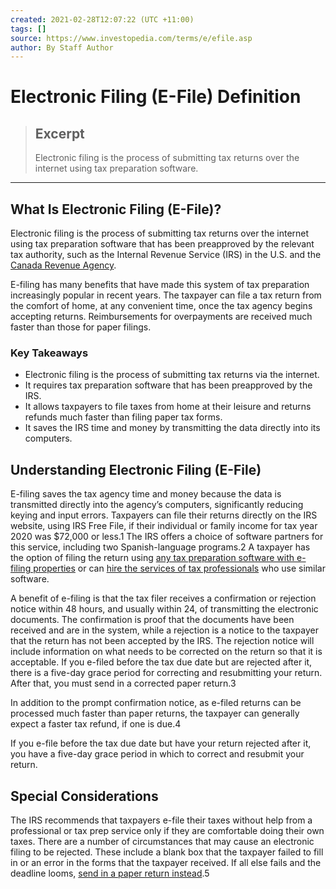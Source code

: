 ```yaml
---
created: 2021-02-28T12:07:22 (UTC +11:00)
tags: []
source: https://www.investopedia.com/terms/e/efile.asp
author: By Staff Author
---
```


# Electronic Filing (E-File) Definition

> ## Excerpt
> Electronic filing is the process of submitting tax returns over the internet using tax preparation software.

---
## What Is Electronic Filing (E-File)?

Electronic filing is the process of submitting tax returns over the internet using tax preparation software that has been preapproved by the relevant tax authority, such as the Internal Revenue Service (IRS) in the U.S. and the [Canada Revenue Agency](https://www.investopedia.com/terms/c/ccra.asp).

E-filing has many benefits that have made this system of tax preparation increasingly popular in recent years. The taxpayer can file a tax return from the comfort of home, at any convenient time, once the tax agency begins accepting returns. Reimbursements for overpayments are received much faster than those for paper filings.

### Key Takeaways

-   Electronic filing is the process of submitting tax returns via the internet.
-   It requires tax preparation software that has been preapproved by the IRS.
-   It allows taxpayers to file taxes from home at their leisure and returns refunds much faster than filing paper tax forms.
-   It saves the IRS time and money by transmitting the data directly into its computers.

## Understanding Electronic Filing (E-File)

E-filing saves the tax agency time and money because the data is transmitted directly into the agency’s computers, significantly reducing keying and input errors. Taxpayers can file their returns directly on the IRS website, using IRS Free File, if their individual or family income for tax year 2020 was $72,000 or less.1 The IRS offers a choice of software partners for this service, including two Spanish-language programs.2 A taxpayer has the option of filing the return using [any tax preparation software with e-filing properties](https://www.investopedia.com/best-tax-software-5069775) or can [hire the services of tax professionals](https://www.investopedia.com/best-tax-preparation-services-5089924) who use similar software.

A benefit of e-filing is that the tax filer receives a confirmation or rejection notice within 48 hours, and usually within 24, of transmitting the electronic documents. The confirmation is proof that the documents have been received and are in the system, while a rejection is a notice to the taxpayer that the return has not been accepted by the IRS. The rejection notice will include information on what needs to be corrected on the return so that it is acceptable. If you e-filed before the tax due date but are rejected after it, there is a five-day grace period for correcting and resubmitting your return. After that, you must send in a corrected paper return.3

In addition to the prompt confirmation notice, as e-filed returns can be processed much faster than paper returns, the taxpayer can generally expect a faster tax refund, if one is due.4

If you e-file before the tax due date but have your return rejected after it, you have a five-day grace period in which to correct and resubmit your return.

## Special Considerations

The IRS recommends that taxpayers e-file their taxes without help from a professional or tax prep service only if they are comfortable doing their own taxes. There are a number of circumstances that may cause an electronic filing to be rejected. These include a blank box that the taxpayer failed to fill in or an error in the forms that the taxpayer received. If all else fails and the deadline looms, [send in a paper return instead](https://www.investopedia.com/federal-tax-forms-4782425).5
